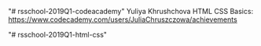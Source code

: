 "# rsschool-2019Q1-codeacademy" 
Yuliya Khrushchova
HTML CSS Basics: https://www.codecademy.com/users/JuliaChruszczowa/achievements

"# rsschool-2019Q1-html-css" 
